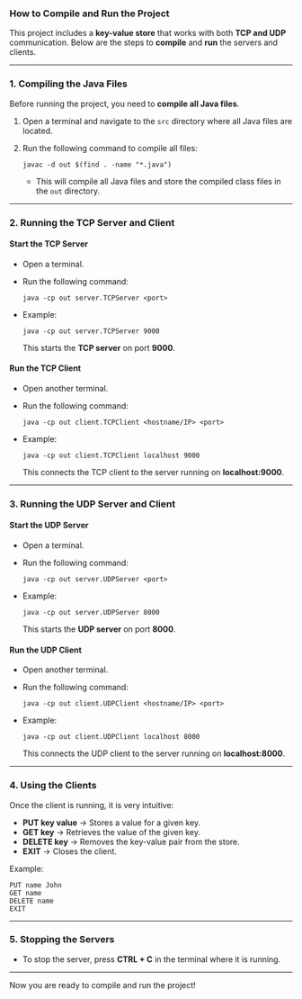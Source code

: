 ### **How to Compile and Run the Project**

This project includes a **key-value store** that works with both **TCP and UDP** communication.
Below are the steps to **compile** and **run** the servers and clients.

---

### **1. Compiling the Java Files**
Before running the project, you need to **compile all Java files**.

1. Open a terminal and navigate to the `src` directory where all Java files are located.
2. Run the following command to compile all files:

   ```
   javac -d out $(find . -name "*.java")
   ```

    - This will compile all Java files and store the compiled class files in the `out` directory.

---

### **2. Running the TCP Server and Client**
#### **Start the TCP Server**
- Open a terminal.
- Run the following command:

  ```
  java -cp out server.TCPServer <port>
  ```

- Example:
  ```
  java -cp out server.TCPServer 9000
  ```
  This starts the **TCP server** on port **9000**.

#### **Run the TCP Client**
- Open another terminal.
- Run the following command:

  ```
  java -cp out client.TCPClient <hostname/IP> <port>
  ```

- Example:
  ```
  java -cp out client.TCPClient localhost 9000
  ```
  This connects the TCP client to the server running on **localhost:9000**.

---

### **3. Running the UDP Server and Client**
#### **Start the UDP Server**
- Open a terminal.
- Run the following command:

  ```
  java -cp out server.UDPServer <port>
  ```

- Example:
  ```
  java -cp out server.UDPServer 8000
  ```
  This starts the **UDP server** on port **8000**.

#### **Run the UDP Client**
- Open another terminal.
- Run the following command:

  ```
  java -cp out client.UDPClient <hostname/IP> <port>
  ```

- Example:
  ```
  java -cp out client.UDPClient localhost 8000
  ```
  This connects the UDP client to the server running on **localhost:8000**.

---

### **4. Using the Clients**
Once the client is running, it is very intuitive:

- **PUT key value** → Stores a value for a given key.
- **GET key** → Retrieves the value of the given key.
- **DELETE key** → Removes the key-value pair from the store.
- **EXIT** → Closes the client.

Example:
```
PUT name John
GET name
DELETE name
EXIT
```

---

### **5. Stopping the Servers**
- To stop the server, press **CTRL + C** in the terminal where it is running.

---

Now you are ready to compile and run the project!
